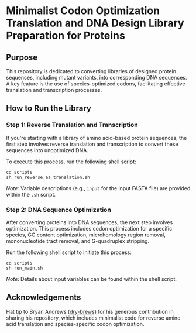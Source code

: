 # Minimalist Codon Optimization Translation and DNA Design Library Preparation for Proteins

## Purpose

This repository is dedicated to converting libraries of designed protein sequences, including mutant variants, into corresponding DNA sequences. A key feature is the use of species-optimized codons, facilitating effective translation and transcription processes.

## How to Run the Library

### Step 1: Reverse Translation and Transcription
If you're starting with a library of amino acid-based protein sequences, the first step involves reverse translation and transcription to convert these sequences into unoptimized DNA.

To execute this process, run the following shell script:

```
cd scripts
sh run_reverse_aa_translation.sh
```

*Note*: Variable descriptions (e.g., `input` for the input FASTA file) are provided within the `.sh` script.

### Step 2: DNA Sequence Optimization
After converting proteins into DNA sequences, the next step involves optimization. This process includes codon optimization for a specific species, GC content optimization, microhomology region removal, mononucleotide tract removal, and G-quadruplex stripping.

Run the following shell script to initiate this process:

```
cd scripts
sh run_main.sh
```

*Note*: Details about input variables can be found within the shell script.

## Acknowledgements

Hat tip to Bryan Andrews [(dry-brews)](https://github.com/dry-brews) for his generous contribution in sharing his repository, which includes minimalist code for reverse amino acid translation and species-specific codon optimization.
